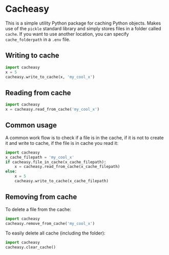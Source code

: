 # Cacheasy

This is a simple utility Python package for caching Python objects. Makes use of the `pickle` standard library and simply stores files in a folder called `cache`. If you want to use another location, you can specify `cache_folderpath` in a `.env` file.

## Writing to cache

```python
import cacheasy
x = 5
cacheasy.write_to_cache(x, 'my_cool_x')
```

## Reading from cache

```python
import cacheasy
x = cacheasy.read_from_cache('my_cool_x')
```

## Common usage

A common work flow is to check if a file is in the cache, if it is not to create it and write to cache, if the file is in cache you read it:

```python
import cacheasy
x_cache_filepath = 'my_cool_x'
if cacheasy.file_in_cache(x_cache_filepath):
    x = cacheasy.read_from_cache(x_cache_filepath)
else:
    x = 5
    cacheasy.write_to_cache(x_cache_filepath)
```

## Removing from cache

To delete a file from the cache:

```python
import cacheasy
cacheasy.remove_from_cache('my_cool_x')
```

To easily delete all cache (including the folder):

```python
import cacheasy
cacheasy.clear_cache()
```
